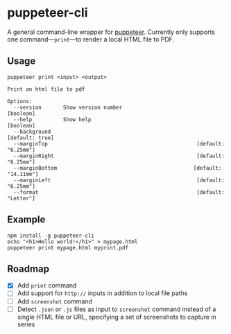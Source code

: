 # puppeteer-cli

A general command-line wrapper for [puppeteer](https://github.com/GoogleChrome/puppeteer). Currently only supports one command—`print`—to render a local HTML file to PDF.

## Usage

```
puppeteer print <input> <output>

Print an html file to pdf

Options:
  --version       Show version number                                  [boolean]
  --help          Show help                                            [boolean]
  --background                                                   [default: true]
  --marginTop                                                [default: "6.25mm"]
  --marginRight                                              [default: "6.25mm"]
  --marginBottom                                            [default: "14.11mm"]
  --marginLeft                                               [default: "6.25mm"]
  --format                                                   [default: "Letter"]
```

## Example

```
npm install -g puppeteer-cli
echo "<h1>Hello world!</h1>" > mypage.html
puppeteer print mypage.html myprint.pdf
```

## Roadmap

- [X] Add `print` command
- [ ] Add support for `http://` inputs in addition to local file paths
- [ ] Add `screenshot` command
- [ ] Detect `.json` or `.js` files as input to `screenshot` command instead of a single HTML file or URL, specifying a set of screenshots to capture in series